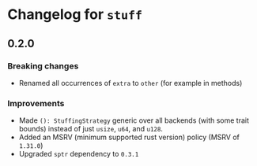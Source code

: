 # Changelog for `stuff`

## 0.2.0

### **Breaking changes**
* Renamed all occurrences of `extra` to `other` (for example in methods)

### Improvements
* Made `(): StuffingStrategy` generic over all backends (with some trait bounds) instead of just `usize`, `u64`, and `u128`.
* Added an MSRV (minimum supported rust version) policy (MSRV of `1.31.0`)
* Upgraded `sptr` dependency to `0.3.1`